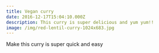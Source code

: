 ```yaml
---
title: Vegan curry
date: 2016-12-17T15:04:10.000Z
description: This curry is super delicious and yum yum!!
image: /img/red-lentil-curry-1024x683.jpg
---
```

Make this curry is super quick and easy
